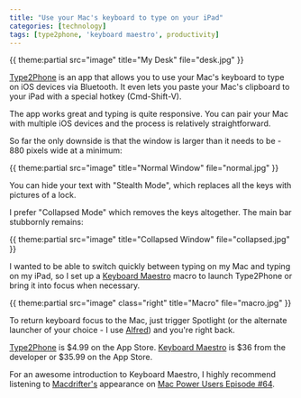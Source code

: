 ```yaml
---
title: "Use your Mac's keyboard to type on your iPad"
categories: [technology]
tags: [type2phone, 'keyboard maestro', productivity]
---
```

{{ theme:partial src="image" title="My Desk" file="desk.jpg" }}

[Type2Phone][2] is an app that allows you to use your Mac's keyboard to type on iOS devices via Bluetooth. It even lets you paste your Mac's clipboard to your iPad with a special hotkey (Cmd-Shift-V).

   [2]: http://itunes.apple.com/us/app/type2phone/id472717129?mt=12

The app works great and typing is quite responsive. You can pair your Mac with multiple iOS devices and the process is relatively straightforward. 

So far the only downside is that the window is larger than it needs to be - 880 pixels wide at a minimum:

{{ theme:partial src="image" title="Normal Window" file="normal.jpg" }}

You can hide your text with "Stealth Mode", which replaces all the keys with pictures of a lock. 

I prefer "Collapsed Mode" which removes the keys altogether. The main bar stubbornly remains:

{{ theme:partial src="image" title="Collapsed Window" file="collapsed.jpg" }}

I wanted to be able to switch quickly between typing on my Mac and typing on my iPad, so I set up a [Keyboard Maestro][5] macro to launch Type2Phone or bring it into focus when necessary.

   [5]: http://www.keyboardmaestro.com/main/

{{ theme:partial src="image" class="right" title="Macro" file="macro.jpg" }}

To return keyboard focus to the Mac, just trigger Spotlight (or the alternate launcher of your choice - I use [Alfred][7]) and you're right back.

   [7]: http://www.alfredapp.com/

[Type2Phone][8] is $4.99 on the App Store. [Keyboard Maestro][9] is $36 from the developer or $35.99 on the App Store.

   [8]: http://itunes.apple.com/us/app/type2phone/id472717129?mt=12
   [9]: http://www.keyboardmaestro.com/main/

For an awesome introduction to Keyboard Maestro, I highly recommend listening to [Macdrifter's][10] appearance on [Mac Power Users Episode #64][11].

   [10]: http://www.macdrifter.com/
   [11]: http://5by5.tv/mpu/64
